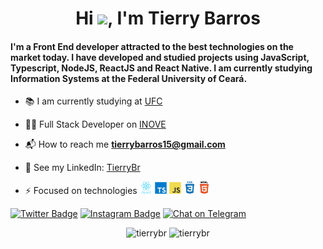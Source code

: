 <h1 align="center">Hi <img src="https://raw.githubusercontent.com/kaueMarques/kaueMarques/master/hi.gif" width="30px">, I'm Tierry Barros</h1>
<h4>I'm a Front End developer attracted to the best technologies on the market today. I have developed and studied projects using JavaScript, Typescript, NodeJS, ReactJS and React Native. I am currently studying Information Systems at the Federal University of Ceará.</h4>

- 📚 I am currently studying at [UFC](https://www.quixada.ufc.br/)

- 👨‍💻 Full Stack Developer on [INOVE](https://github.com/dev-inove)

- 📬 How to reach me **tierrybarros15@gmail.com**

- 🔎 See my LinkedIn: [TierryBr](https://www.linkedin.com/in/tierrybrs/)

- ⚡ Focused on technologies <img src="https://raw.githubusercontent.com/devicons/devicon/master/icons/react/react-original-wordmark.svg" alt="react" width="20" height="20"/> <img src="https://github.com/devicons/devicon/blob/master/icons/typescript/typescript-original.svg" alt="html5"  width="19" height="19"/> <img src="https://raw.githubusercontent.com/devicons/devicon/master/icons/javascript/javascript-original.svg" alt="javascript" width="19" height="19"/> <img src="https://raw.githubusercontent.com/devicons/devicon/master/icons/css3/css3-plain-wordmark.svg" alt="css3"  width="20" height="20"/> <img src="https://raw.githubusercontent.com/devicons/devicon/master/icons/html5/html5-original-wordmark.svg" alt="html5"  width="20" height="20"/>


[![Twitter Badge](https://img.shields.io/badge/-Twitter-blue?style=flat-square&logo=twitter&logoColor=white&link=https://twitter.com/Tierrybarr)](https://twitter.com/Tierrybarr) 
[![Instagram Badge](https://img.shields.io/badge/-Instagram-E4405F?style=flat-square&logo=Instagram&logoColor=white&link=https://www.instagram.com/tierrybrs/)](https://www.instagram.com/tierrybrs/)
[![Chat on Telegram](https://img.shields.io/badge/-Telegram-2CA5E0?style=flat-square&logo=Instagram&logoColor=white&link=https://t.me/tierrybrs)](https://t.me/tierrybrs)


<p align="center">
<img width="420px" src="https://github-readme-stats.vercel.app/api?username=tierrybr&show_icons=true&theme=react" alt="tierrybr"/> 
<img width="350px" src="https://github-readme-stats.vercel.app/api/top-langs/?username=tierrybr&layout=compact&theme=react" alt="tierrybr"/> 
</p>
